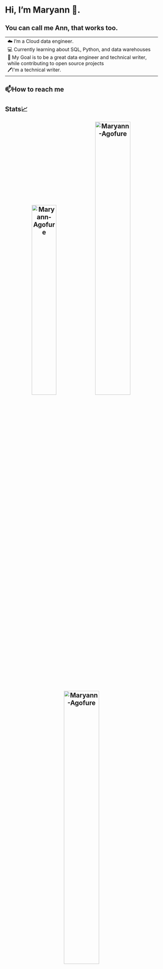 # Hi, I’m Maryann 👀. 
## You can call me Ann, that works too.
<table>
<tr>
  <td valign="center">
    ☁️ I’m a Cloud data engineer.<br />💻 Currently learning about SQL, Python, and data warehouses<br />  🎯 My Goal is to be a great data engineer and technical writer, while contributing to open source projects <br />  🖊️I'm a technical writer.
<td >
 </table>
  
## 📫How to reach me
  
  
  
  ## Stats📈 <p align="center"> <img width="40%" src="https://github-readme-stats.vercel.app/api/top-langs?username=Maryann-Agofure&show_icons=true&theme=dracula&title_color=ff8000&text_color=ffffff&bg_color=6a6a6a&locale=en&layout=compact&hide_border=true" alt="Maryann-Agofure" />  <img width="48%" src="https://github-readme-stats.vercel.app/api?username=Maryann-Agofure&show_icons=true&theme=dracula&title_color=ff8000&text_color=ffffff&bg_color=6a6a6a&locale=en&hide_border=true" alt="Maryann-Agofure" /> <img width="48%" src="https://github-readme-streak-stats.herokuapp.com/?user=Maryann-Agofure&theme=highcontrast&hide_border=true" alt="Maryann-Agofure" /> </p>


<!---
Maryann-Agofure/Maryann-Agofure is a ✨ special ✨ repository because its `README.md` (this file) appears on your GitHub profile.
You can click the Preview link to take a look at your changes.
--->
